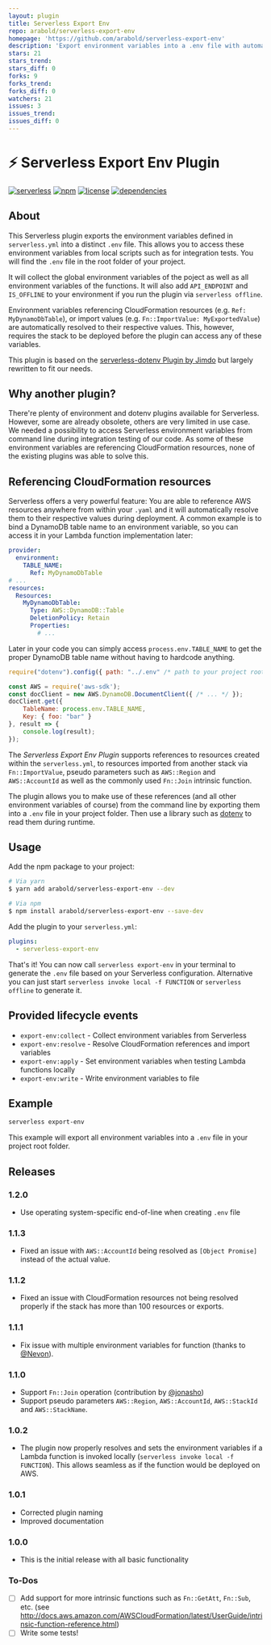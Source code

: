 ```yaml
---
layout: plugin
title: Serverless Export Env
repo: arabold/serverless-export-env
homepage: 'https://github.com/arabold/serverless-export-env'
description: 'Export environment variables into a .env file with automatic AWS CloudFormation reference resolution.'
stars: 21
stars_trend: 
stars_diff: 0
forks: 9
forks_trend: 
forks_diff: 0
watchers: 21
issues: 3
issues_trend: 
issues_diff: 0
---
```



# ⚡️ Serverless Export Env Plugin

[![serverless](http://public.serverless.com/badges/v3.svg)](http://www.serverless.com)
[![npm](https://img.shields.io/npm/v/serverless-export-env.svg)](https://www.npmjs.com/package/serverless-export-env)
[![license](https://img.shields.io/github/license/arabold/serverless-export-env.svg)](https://github.com/arabold/serverless-export-env/blob/master/LICENSE)
[![dependencies](https://img.shields.io/david/arabold/serverless-export-env.svg)](https://www.npmjs.com/package/serverless-export-env)


## About

This Serverless plugin exports the environment variables defined in `serverless.yml`
into a distinct `.env` file. This allows you to access these environment variables
from local scripts such as for integration tests. You will find the `.env` file
in the root folder of your project.

It will collect the global environment variables of the poject as well as all
environment variables of the functions. It will also add `API_ENDPOINT` and
`IS_OFFLINE` to your environment if you run the plugin via `serverless offline`.

Environment variables referencing CloudFormation resources (e.g. `Ref: MyDynamoDbTable`),
or import values (e.g. `Fn::ImportValue: MyExportedValue`) are automatically
resolved to their respective values. This, however, requires the stack to be
deployed before the plugin can access any of these variables.

This plugin is based on the [serverless-dotenv Plugin by Jimdo](https://github.com/Jimdo/serverless-dotenv)
but largely rewritten to fit our needs.


## Why another plugin?

There're plenty of environment and dotenv plugins available for Serverless. However,
some are already obsolete, others are very limited in use case. We needed a possibility
to access Serverless environment variables from command line during integration
testing of our code. As some of these environment variables are referencing
CloudFormation resources, none of the existing plugins was able to solve this.


## Referencing CloudFormation resources

Serverless offers a very powerful feature: You are able to reference AWS
resources anywhere from within your `.yaml` and it will automatically resolve
them to their respective values during deployment. A common example is to
bind a DynamoDB table name to an environment variable, so you can access it
in your Lambda function implementation later:

```yaml
provider:
  environment:
    TABLE_NAME:
      Ref: MyDynamoDbTable
# ...
resources:
  Resources:
    MyDynamoDbTable:
      Type: AWS::DynamoDB::Table
      DeletionPolicy: Retain
      Properties:
        # ...
```

Later in your code you can simply access `process.env.TABLE_NAME` to get the
proper DynamoDB table name without having to hardcode anything.

```js
require("dotenv").config({ path: "../.env" /* path to your project root folder */ });

const AWS = require('aws-sdk');
const docClient = new AWS.DynamoDB.DocumentClient({ /* ... */ });
docClient.get({
	TableName: process.env.TABLE_NAME,
	Key: { foo: "bar" }
}, result => {
	console.log(result);
});
```

The _Serverless Export Env Plugin_ supports references to resources created
within the `serverless.yml`, to resources imported from another stack via
`Fn::ImportValue`, pseudo parameters such as `AWS::Region` and `AWS::AccountId`
as well as the commonly used `Fn::Join` intrinsic function.

The plugin allows you to make use of these references
(and all other environment variables of course) from the command line by
exporting them into a `.env` file in your project folder. Then use a library
such as [dotenv](https://www.npmjs.com/package/dotenv) to read them during
runtime.


## Usage

Add the npm package to your project:

```bash
# Via yarn
$ yarn add arabold/serverless-export-env --dev

# Via npm
$ npm install arabold/serverless-export-env --save-dev
```

Add the plugin to your `serverless.yml`:

```yaml
plugins:
  - serverless-export-env
```

That's it! You can now call `serverless export-env` in your terminal to
generate the `.env` file based on your Serverless configuration.
Alternative you can just start `serverless invoke local -f FUNCTION` or
`serverless offline` to generate it.


## Provided lifecycle events

* `export-env:collect` - Collect environment variables from Serverless
* `export-env:resolve` - Resolve CloudFormation references and import variables
* `export-env:apply` - Set environment variables when testing Lambda functions locally
* `export-env:write` - Write environment variables to file


## Example

```bash
serverless export-env
```

This example will export all environment variables into a `.env` file in
your project root folder.


## Releases

### 1.2.0
* Use operating system-specific end-of-line when creating `.env` file

### 1.1.3
* Fixed an issue with `AWS::AccountId` being resolved as `[Object Promise]`
  instead of the actual value.

### 1.1.2
* Fixed an issue with CloudFormation resources not being resolved properly if
  the stack has more than 100 resources or exports.

### 1.1.1
* Fix issue with multiple environment variables for function (thanks to
  [@Nevon](https://github.com/Nevon)).

### 1.1.0
* Support `Fn::Join` operation (contribution by
  [@jonasho](https://github.com/jonasho))
* Support pseudo parameters `AWS::Region`, `AWS::AccountId`, `AWS::StackId`
  and `AWS::StackName`.

### 1.0.2
* The plugin now properly resolves and sets the environment variables if a
  Lambda function is invoked locally (`serverless invoke local -f FUNCTION`).
  This allows seamless as if the function would be deployed on AWS.

### 1.0.1
* Corrected plugin naming
* Improved documentation

### 1.0.0
* This is the initial release with all basic functionality

### To-Dos
- [ ] Add support for more intrinsic functions such as `Fn::GetAtt`, `Fn::Sub`,
      etc. (see http://docs.aws.amazon.com/AWSCloudFormation/latest/UserGuide/intrinsic-function-reference.html)
- [ ] Write some tests!
